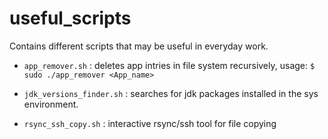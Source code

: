 # useful_scripts

Contains different scripts that may be useful in everyday work.

- `app_remover.sh` : deletes app intries in file system recursively, 
                   usage: `$ sudo ./app_remover <App_name>`

- `jdk_versions_finder.sh` : searches for jdk packages installed in the sys environment.

                          
- `rsync_ssh_copy.sh` : interactive rsync/ssh tool for file copying